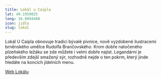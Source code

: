 ```yaml
---
title: Lokál u Caipla
lat: 49.1959025
long: 16.6094408
icon: jidlo
slug: lokal
---
```

Lokál U Caipla obnovuje tradici bývalé pivnice, nově vyzdobené ilustracemi brněnského umělce Rudolfa Brančovského. Krom dobře natočeného plzeňského ležáku se zde můžete i velmi dobře najíst. Legandární je především zdejší smažený sýr, rozhodně nejde o ten pokrm, který jinde hledáte na koncích jídelních menu.

[Web Lokálu](http://lokal-ucaipla.ambi.cz)
